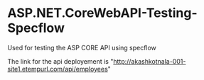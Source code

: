 # ASP.NET.CoreWebAPI-Testing-Specflow

Used for testing the ASP CORE API using specflow

The link for the api deployement is "http://akashkotnala-001-site1.etempurl.com/api/employees"
